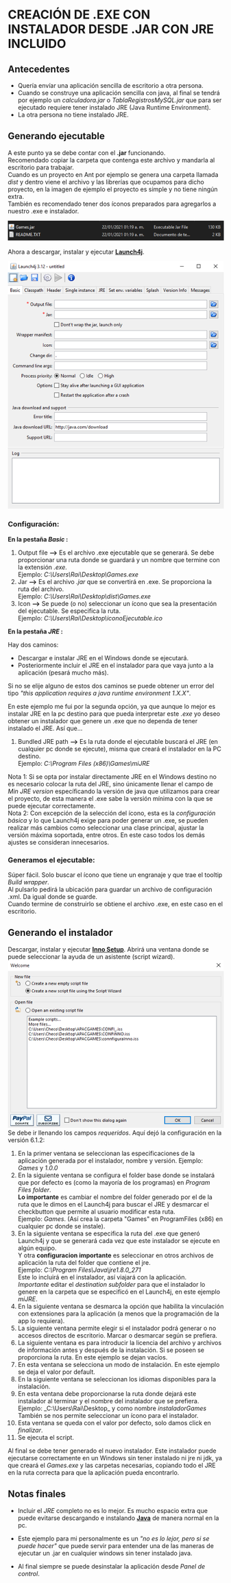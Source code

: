 # CREACIÓN DE .EXE CON INSTALADOR DESDE .JAR CON JRE INCLUIDO
[launch]: http://launch4j.sourceforge.net/
[inno]: https://jrsoftware.org/isdl.php
[java]: https://www.java.com/es/download/

## **Antecedentes**
* Quería envíar una aplicación sencilla de escritorio a otra persona. 
* Cuando se construye una aplicación sencilla con java, al final se tendrá por ejemplo un _calculadora.jar_ o _TablaRegistrosMySQL.jar_ que para ser ejecutado requiere tener instalado JRE (Java Runtime Environment).
* La otra persona no tiene instalado JRE.

## **Generando ejecutable**
A este punto ya se debe contar con el **.jar** funcionando.  
Recomendado copiar la carpeta que contenga este archivo y mandarla al escritorio para trabajar.  
Cuando es un proyecto en Ant por ejemplo se genera una carpeta llamada _dist_ y dentro viene el archivo y las librerías que ocupamos para dicho proyecto, en la imagen de ejemplo el proyecto es simple y no tiene ningún extra.  
También es recomendado tener dos íconos preparados para agregarlos a nuestro .exe e instalador.

![jar](imgGit/jar.png)  

Ahora a descargar, instalar y ejecutar  [**Launch4j**][launch].

![launch](imgGit/launch4j.png) 

### **Configuración:**  
**En la pestaña _Basic_ :**

1. Output file **-->** Es el archivo .exe ejecutable que se generará. Se debe proporcionar una ruta donde se guardará y un nombre que termine con la extensión _.exe._  
Ejemplo: _C:\Users\Rai\Desktop\Games.exe_
2. Jar **-->** Es el archivo _.jar_ que se convertirá en .exe. Se proporciona la ruta del archivo.  
Ejemplo: _C:\Users\Rai\Desktop\dist\Games.exe_
3. Icon **-->** Se puede (o no) seleccionar un ícono que sea la presentación del ejecutable. Se especifica la ruta.  
Ejemplo: _C:\Users\Rai\Desktop\iconoEjecutable.ico_

**En la pestaña _JRE_ :** 

Hay dos caminos:  

* Descargar e instalar JRE en el Windows donde se ejecutará.
* Posteriormente incluir el JRE en el instalador para que vaya junto a la aplicación (pesará mucho más).

Si no se elije alguno de estos dos caminos se puede obtener un error del tipo _"this application requires a java runtime environment 1.X.X"_.

En este ejemplo me fui por la segunda opción, ya que aunque lo mejor es instalar JRE en la pc destino para que pueda interpretar este _.exe_ yo deseo obtener un instalador que genere un .exe que no dependa de tener instalado el JRE. Así que...

1. Bundled JRE path **-->** Es la ruta donde el ejecutable buscará el JRE (en cualquier pc donde se ejecute), misma que creará el instalador en la PC destino.  
Ejemplo: _C:\Program Files (x86)\Games\miJRE_

Nota 1: Si se opta por instalar directamente JRE en el Windows destino no es necesario colocar la ruta del JRE, sino únicamente llenar el campo de _Min JRE version_ específicando la versión de java que utilizamos para crear el proyecto, de esta manera el .exe sabe la versión mínima con la que se puede ejecutar correctamente.  
Nota 2: Con excepción de la selección del ícono, esta es la *configuración básica* y lo que Launch4j exige para poder generar un .exe, se pueden realizar más cambios como seleccionar una clase principal, ajustar la versión máxima soportada, entre otros. En este caso todos los demás ajustes se consideran innecesarios.
### **Generamos el ejecutable:**  
Súper fácil. Solo buscar el ícono que tiene un engranaje y que trae el tooltip _Build wrapper_.  
Al pulsarlo pedirá la ubicación para guardar un archivo de configuración .xml. Da igual donde se guarde.  
Cuando termine de construirlo se obtiene el archivo .exe, en este caso en el escritorio.  
## **Generando el instalador**
Descargar, instalar y ejecutar [**Inno Setup**][inno].
Abrirá una ventana donde se puede seleccionar la ayuda de un asistente (script wizard).  
![inno](imgGit/inno.png)  
Se debe ir llenando los campos _requeridos_. Aquí dejó la configuración en la versión 6.1.2:  
1. En la primer ventana se seleccionan las especificaciones de la aplicación generada por el instalador, nombre y versión.
Ejemplo: _Games_ y _1.0.0_
2. En la siguiente ventana se configura el folder base donde se instalará que por defecto es (como la mayoría de los programas) en _Program Files folder_.  
**Lo importante** es cambiar el nombre del folder generado por el de la ruta que le dimos en el Launch4j para buscar el JRE y desmarcar el checkbutton que permite al usuario modificar esta ruta.  
Ejemplo: _Games_.   (Así crea la carpeta "Games" en ProgramFiles (x86) en cualquier pc donde se instale).
3. En la siguiente ventana se especifica la ruta del .exe que generó Launch4j y que se generará cada vez que este instalador se ejecute en algún equipo.  
Y otra **configuracion importante** es seleccionar en otros archivos de aplicación la ruta del folder que contiene el jre.  
Ejemplo: _C:\Program Files\Java\jre1.8.0_271_  
Este lo incluirá en el instalador, así viajará con la aplicación.  
*Importante* editar el _destination subfolder_ para que el instalador lo genere en la carpeta que se especificó en el Launch4j, en este ejemplo _miJRE_.
4. En la siguiente ventana se desmarca la opción que habilita la vinculación con extensiones para la aplicación (a menos que la programación de la app lo requiera).
5. La siguiente ventana permite elegir si el instalador podrá generar o no accesos directos de escritorio. Marcar o desmarcar según se prefiera.
6. La siguiente ventana es para  introducir la licencia del archivo y archivos de información antes y después de la instalación. Si se poseen se proporciona la ruta. En este ejemplo se dejan vacíos.
7. En esta ventana se selecciona un modo de instalación. En este ejemplo se deja el valor por default.
8. En la siguiente ventana se seleccionan los idiomas disponibles para la instalación.
9. En esta ventana debe proporcionarse la ruta donde dejará este instalador al terminar y el nombre del instalador que se prefiera.  
Ejemplo: _C:\Users\Rai\Desktop\_ y como nombre _instaladorGames_  
También se nos permite seleccionar un ícono para el instalador.
10. Esta ventana se queda con el valor por defecto, solo damos click en _finalizar_.
11. Se ejecuta el script.

Al final se debe tener generado el nuevo instalador. Este instalador puede ejecutarse correctamente en un Windows sin tener instalado ni jre ni jdk, ya que creará el _Games.exe_ y las carpetas necesarias, copiando todo el JRE en la ruta correcta para que la aplicación pueda encontrarlo.

## **Notas finales**

* Incluir el _JRE_ completo no es lo mejor. Es mucho espacio extra que puede evitarse descargando e instalando [**Java**][java] de manera normal en la pc.

* Este ejemplo para mi personalmente es un _"no es lo lejor, pero si se puede hacer"_ que puede servir para entender una de las maneras de ejecutar un .jar en cualquier windows sin tener instalado java.

* Al final siempre se puede desinstalar la aplicación desde _Panel de control_.

